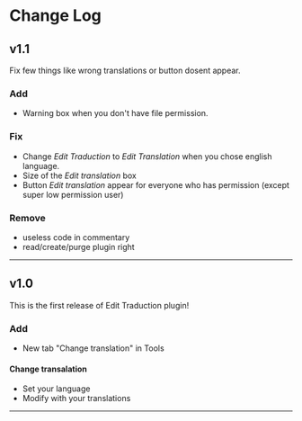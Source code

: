 # Change Log

## v1.1

Fix few things like wrong translations or button dosent appear.

### Add

+ Warning box when you don't have file permission.

### Fix

+ Change *Edit Traduction* to *Edit Translation* when you chose english language.
+ Size of the *Edit translation* box
+ Button *Edit translation* appear for everyone who has permission (except super low permission user)

### Remove

+ useless code in commentary
+ read/create/purge plugin right 

---

## v1.0

This is the first release of Edit Traduction plugin!

### Add

+ New tab "Change translation" in Tools

#### Change transalation

+ Set your language
+ Modify with your translations 

---

